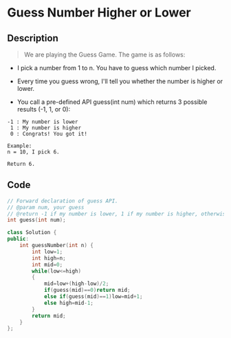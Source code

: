 #  Guess Number Higher or Lower
## Description
> We are playing the Guess Game. The game is as follows:

- I pick a number from 1 to n. You have to guess which number I picked.

- Every time you guess wrong, I'll tell you whether the number is higher or lower.

- You call a pre-defined API guess(int num) which returns 3 possible results (-1, 1, or 0):
```
-1 : My number is lower
 1 : My number is higher
 0 : Congrats! You got it!
```
```
Example:
n = 10, I pick 6.

Return 6.
```
## Code
```c++
// Forward declaration of guess API.
// @param num, your guess
// @return -1 if my number is lower, 1 if my number is higher, otherwise return 0
int guess(int num);

class Solution {
public:
    int guessNumber(int n) {
        int low=1;
        int high=n;
        int mid=0;
        while(low<=high)
        {
            mid=low+(high-low)/2;
            if(guess(mid)==0)return mid;
            else if(guess(mid)==1)low=mid+1;
            else high=mid-1;
        }
        return mid;
    }
};
```